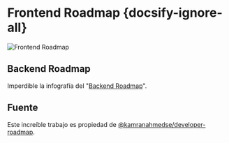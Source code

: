 # Frontend Roadmap {docsify-ignore-all}

![Frontend Roadmap](https://raw.githubusercontent.com/kamranahmedse/developer-roadmap/master/images/frontend-v2.png)

## Backend Roadmap

Imperdible la infografía del "[Backend Roadmap](/c/backend-roadmap.md)".

## Fuente

Este increíble trabajo es propiedad de [@kamranahmedse/developer-roadmap](https://github.com/kamranahmedse/developer-roadmap).
